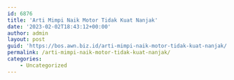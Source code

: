 ```yaml
---
id: 6876
title: 'Arti Mimpi Naik Motor Tidak Kuat Nanjak'
date: '2023-02-02T18:43:12+00:00'
author: admin
layout: post
guid: 'https://bos.awn.biz.id/arti-mimpi-naik-motor-tidak-kuat-nanjak/'
permalink: /arti-mimpi-naik-motor-tidak-kuat-nanjak/
categories:
    - Uncategorized
---
```


